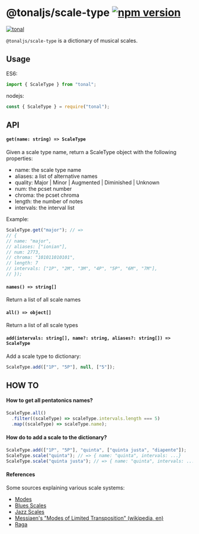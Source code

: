 # @tonaljs/scale-type [![npm version](https://img.shields.io/npm/v/@tonaljs/scale-type.svg?style=flat-square)](https://www.npmjs.com/package/@tonaljs/scale-type)

[![tonal](https://img.shields.io/badge/@tonaljs-scale_dictionary-yellow.svg?style=flat-square)](https://www.npmjs.com/browse/keyword/tonal)

`@tonaljs/scale-type` is a dictionary of musical scales.

## Usage

ES6:

```js
import { ScaleType } from "tonal";
```

nodejs:

```js
const { ScaleType } = require("tonal");
```

## API

#### `get(name: string) => ScaleType`

Given a scale type name, return a ScaleType object with the following properties:

- name: the scale type name
- aliases: a list of alternative names
- quality: Major | Minor | Augmented | Diminished | Unknown
- num: the pcset number
- chroma: the pcset chroma
- length: the number of notes
- intervals: the interval list

Example:

```js
ScaleType.get("major"); // =>
// {
// name: "major",
// aliases: ["ionian"],
// num: 2773,
// chroma: "101011010101",
// length: 7
// intervals: ["1P", "2M", "3M", "4P", "5P", "6M", "7M"],
// });
```

#### `names() => string[]`

Return a list of all scale names

#### `all() => object[]`

Return a list of all scale types

#### `add(intervals: string[], name?: string, aliases?: string[]) => ScaleType`

Add a scale type to dictionary:

```js
ScaleType.add(["1P", "5P"], null, ["5"]);
```

## HOW TO

#### How to get all pentatonics names?

```js
ScaleType.all()
  .filter((scaleType) => scaleType.intervals.length === 5)
  .map((scaleType) => scaleType.name);
```

#### How do to add a scale to the dictionary?

```js
ScaleType.add(["1P", "5P"], "quinta", ["quinta justa", "diapente"]);
ScaleType.scale("quinta"); // => { name: "quinta", intervals: ...}
ScaleType.scale("quinta justa"); // => { name: "quinta", intervals: ... }
```

#### References

Some sources explaining various scale systems:

- [Modes](<https://en.wikipedia.org/wiki/Mode_(music)>)
- [Blues Scales](https://en.wikipedia.org/wiki/Blues_scale)
- [Jazz Scales](https://en.wikipedia.org/wiki/Jazz_scale)
- [Messiaen's "Modes of Limited Transposition" (wikipedia, en)](https://en.wikipedia.org/wiki/Mode_of_limited_transposition)
- [Raga](https://de.wikipedia.org/wiki/Raga)
